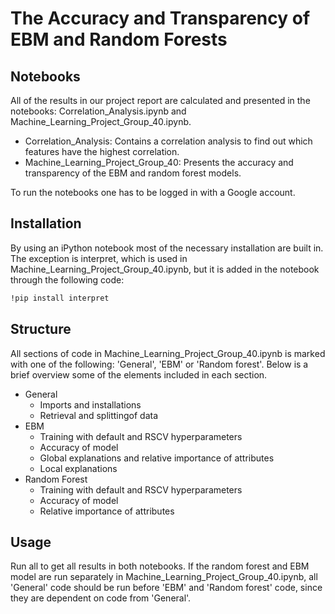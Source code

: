 # The Accuracy and Transparency of EBM and Random Forests

## Notebooks
All of the results in our project report are calculated and presented in the notebooks: Correlation_Analysis.ipynb and Machine_Learning_Project_Group_40.ipynb. 
* Correlation_Analysis: Contains a correlation analysis to find out which features have the highest correlation.
* Machine_Learning_Project_Group_40: Presents the accuracy and transparency of the EBM and random forest models.

To run the notebooks one has to be logged in with a Google account.

## Installation

By using an iPython notebook most of the necessary installation are built in. The exception is interpret, which is used in Machine_Learning_Project_Group_40.ipynb, but it is added in the notebook through the following code:

```bash
!pip install interpret
```
## Structure

All sections of code in Machine_Learning_Project_Group_40.ipynb is marked with one of the following: 'General', 'EBM' or 'Random forest'. Below is a brief overview some of the elements included in each section.
* General
	* Imports and installations
	* Retrieval and splittingof data
* EBM
	* Training with default and RSCV hyperparameters
	* Accuracy of model
	* Global explanations and relative importance of attributes
	* Local explanations
* Random Forest
	* Training with default and RSCV hyperparameters
	* Accuracy of model
	* Relative importance of attributes



## Usage

Run all to get all results in both notebooks. If the random forest and EBM model are run separately in Machine_Learning_Project_Group_40.ipynb, all 'General' code should be run before 'EBM' and 'Random forest' code, since they are dependent on code from 'General'.
